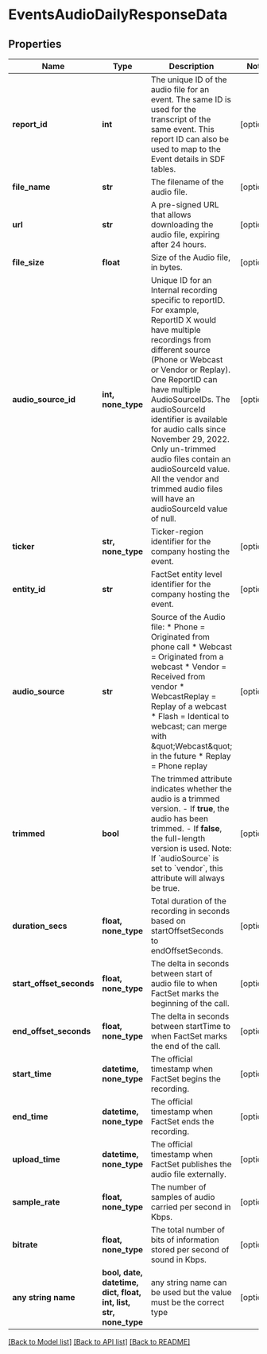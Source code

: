 # EventsAudioDailyResponseData


## Properties
Name | Type | Description | Notes
------------ | ------------- | ------------- | -------------
**report_id** | **int** | The unique ID of the audio file for an event. The same ID is used for the transcript of the same event. This report ID can also be used to map to the Event details in SDF tables. | [optional] 
**file_name** | **str** | The filename of the audio file. | [optional] 
**url** | **str** | A pre-signed URL that allows downloading the audio file, expiring after 24 hours. | [optional] 
**file_size** | **float** | Size of the Audio file, in bytes. | [optional] 
**audio_source_id** | **int, none_type** | Unique ID for an Internal recording specific to reportID. For example, ReportID X would have multiple recordings from different source (Phone or Webcast or Vendor or Replay). One ReportID can have multiple AudioSourceIDs.  The audioSourceId identifier is available for audio calls since November 29, 2022. Only un-trimmed audio files contain an audioSourceId value. All the vendor and trimmed audio files will have an audioSourceId value of null. | [optional] 
**ticker** | **str, none_type** | Ticker-region identifier for the company hosting the event. | [optional] 
**entity_id** | **str** | FactSet entity level identifier for the company hosting the event. | [optional] 
**audio_source** | **str** | Source of the Audio file: * Phone &#x3D; Originated from phone call * Webcast &#x3D; Originated from a webcast * Vendor &#x3D; Received from vendor * WebcastReplay &#x3D; Replay of a webcast * Flash &#x3D; Identical to webcast; can merge with \&quot;Webcast\&quot; in the future * Replay &#x3D; Phone replay | [optional] 
**trimmed** | **bool** | The trimmed attribute indicates whether the audio is a trimmed version.   - If **true**, the audio has been trimmed.   - If **false**, the full-length version is used.   Note: If &#x60;audioSource&#x60; is set to &#x60;vendor&#x60;, this attribute will always be true.  | [optional] 
**duration_secs** | **float, none_type** | Total duration of the recording in seconds based on startOffsetSeconds to endOffsetSeconds. | [optional] 
**start_offset_seconds** | **float, none_type** | The delta in seconds between start of audio file to when FactSet marks the beginning of the call. | [optional] 
**end_offset_seconds** | **float, none_type** | The delta in seconds between startTime to when FactSet marks the end of the call. | [optional] 
**start_time** | **datetime, none_type** | The official timestamp when FactSet begins the recording. | [optional] 
**end_time** | **datetime, none_type** | The official timestamp when FactSet ends the recording. | [optional] 
**upload_time** | **datetime, none_type** | The official timestamp when FactSet publishes the audio file externally. | [optional] 
**sample_rate** | **float, none_type** | The number of samples of audio carried per second in Kbps. | [optional] 
**bitrate** | **float, none_type** | The total number of bits of information stored per second of sound in Kbps. | [optional] 
**any string name** | **bool, date, datetime, dict, float, int, list, str, none_type** | any string name can be used but the value must be the correct type | [optional]

[[Back to Model list]](../README.md#documentation-for-models) [[Back to API list]](../README.md#documentation-for-api-endpoints) [[Back to README]](../README.md)


